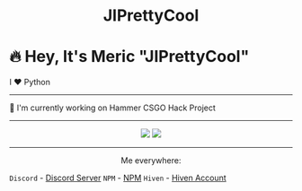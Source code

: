 <p align="center"> <h1 align="center"> JIPrettyCool </h1> </p>

# 🔥 Hey, It's Meric "JIPrettyCool"

I ❤️ Python

---

🔭 I'm currently working on Hammer CSGO Hack Project 

---
<p align="center">
<img src="https://github-readme-stats.vercel.app/api?username=jiprettycool&show_icons=true&hide_title=true&theme=midnight-purple&text_color=FF9DD9&count_private=true&include_all_commits=true&hide_border=true"/>  
<img src="https://github-readme-stats.vercel.app/api/top-langs/?username=jiprettycool&layout=compact&text_color=FF9DD9&title_color=FF9DD9&bg_color=141321&count_private=true&include_all_commits=true&hide_border=true&langs_count=10"/>
</p>

---

<p align="center">
Me everywhere:

`Discord` - [Discord Server](https://discord.gg/ZQSHn9b)
`NPM` - [NPM](https://www.npmjs.com/~jiprettycool)
`Hiven` - [Hiven Account](https://app.hiven.io/@meric)
</p>
